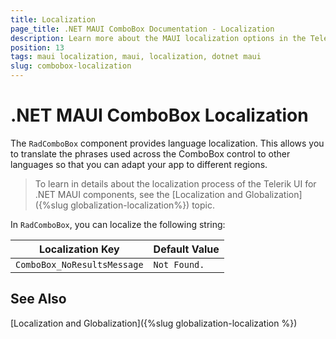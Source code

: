 ```yaml
---
title: Localization
page_title: .NET MAUI ComboBox Documentation - Localization
description: Learn more about the MAUI localization options in the Telerik UI for .NET MAUI ComboBox control.
position: 13
tags: maui localization, maui, localization, dotnet maui
slug: combobox-localization
---
```


# .NET MAUI ComboBox Localization

The `RadComboBox` component provides language localization. This allows you to translate the phrases used across the ComboBox control to other languages so that you can adapt your app to different regions.

> To learn in details about the localization process of the Telerik UI for .NET MAUI components, see the [Localization and Globalization]({%slug globalization-localization%}) topic.

In `RadComboBox`, you can localize the following string:

| Localization Key | Default Value |
| -----------------| ------------- |
| `ComboBox_NoResultsMessage` | `Not Found.` | 

## See Also

[Localization and Globalization]({%slug globalization-localization %})
